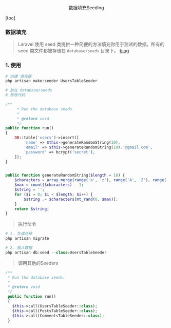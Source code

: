 <center>数据填充Seeding</center>





[toc]





### 数据填充

> Laravel 使用 seed 类提供一种简便的方法填充你用于测试的数据。所有的 seed 类文件都被存储在 `database/seeds` 目录下。 [blog](https://www.jianshu.com/p/e05121a90f59)





### 1. 使用

```php
# 创建 填充器
php artisan make:seeder UsersTableSeeder
```



```php
# 放在 database/seeds
# 修改代码

/**
     * Run the database seeds.
     *
     * @return void
     */
public function run()
{
    DB::table('users')->insert([
        'name' => $this->generateRandomString(10),
        'email' => $this->generateRandomString(10).'@gmail.com',
        'password' => bcrypt('secret'),
    ]);
}


public function generateRandomString($length = 16) {
    $characters = array_merge(range('a', 'z'), range('A', 'Z'), range('0', '9'));
    $max = count($characters) - 1;
    $string = '';
    for ($i = 0; $i < $length; $i++) {
        $string .= $characters[mt_rand(0, $max)];
    }
    return $string;
}
```

> 执行命令

```php
# 1. 生成迁移
php artisan migrate

# 2. 插入数据
php artisan db:seed --class=UsersTableSeeder
```





> 调用其他的Seeders

```php
/**
 * Run the database seeds.
 *
 * @return void
 */
 public function run()
 {
   $this->call(UsersTableSeeder::class);
   $this->call(PostsTableSeeder::class);
   $this->call(CommentsTableSeeder::class);
 }
```

